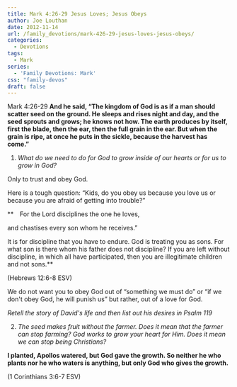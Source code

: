 ```yaml
---
title: Mark 4:26-29 Jesus Loves; Jesus Obeys
author: Joe Louthan
date: 2012-11-14
url: /family_devotions/mark-426-29-jesus-loves-jesus-obeys/
categories:
  - Devotions
tags:
  - Mark
series:
  - 'Family Devotions: Mark'
css: "family-devos"
draft: false
---
```

Mark 4:26-29 **And he said, “The kingdom of God is as if a man should scatter seed on the ground. He sleeps and rises night and day, and the seed sprouts and grows; he knows not how. The earth produces by itself, first the blade, then the ear, then the full grain in the ear. But when the grain is ripe, at once he puts in the sickle, because the harvest has come.”**

1. _What do we need to do for God to grow inside of our hearts or for us to grow in God?_

Only to trust and obey God.

Here is a tough question: &#8220;Kids, do you obey us because you love us or because you are afraid of getting into trouble?&#8221;

** For the Lord disciplines the one he loves,
  
and chastises every son whom he receives.”
  
It is for discipline that you have to endure. God is treating you as sons. For what son is there whom his father does not discipline? If you are left without discipline, in which all have participated, then you are illegitimate children and not sons.**
  
(Hebrews 12:6-8 ESV)

We do not want you to obey God out of &#8220;something we must do&#8221; or &#8220;if we don't obey God, he will punish us&#8221; but rather, out of a love for God.

_Retell the story of David's life and then list out his desires in Psalm 119_

2. _The seed makes fruit without the farmer. Does it mean that the farmer can stop farming? God works to grow your heart for Him. Does it mean we can stop being Christians?_

**I planted, Apollos watered, but God gave the growth. So neither he who plants nor he who waters is anything, but only God who gives the growth.**
  
(1 Corinthians 3:6-7 ESV)

&nbsp;



 [1]: https://i2.wp.com/theologic.us/wp-content/uploads/2012/09/sower-icon.jpg